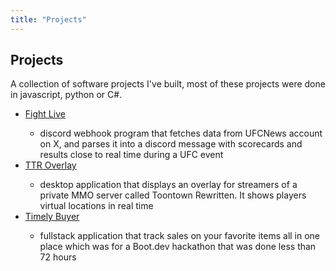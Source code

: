 ```yaml
---
title: "Projects"
---
```


<section class = "routes-layout">
    <div class = "max-w">
        <h2>Projects</h2>
    <p class = "font-description">A collection of software projects I've built, most of these projects were done in javascript, python or C#.  </p>
    <ul class = "list">
        <li ><a href = "https://github.com/safepre/FightLive">Fight Live</a></li>
            <ul class = "sublist list-separator">
                <li class = "description-space"> discord webhook program that fetches data from UFCNews account on X, and parses it into a discord message with scorecards and results close to real time during a UFC event </li>
            </ul>
            <li ><a  href ="https://github.com/safepre/TTR-Overlay" >TTR Overlay</a></li>
            <ul class = "sublist list-separator">
                <li class = "description-space"> desktop application that displays an overlay for streamers of a private MMO server called Toontown Rewritten. It shows players virtual locations in real time  </li>
            </ul>
            <li ><a href = "https://github.com/the-vindex/auto-order">Timely Buyer</a></li>
            <ul class = "sublist list-separator">
                <li class = "description-space">fullstack application that track sales on your favorite items all in one place which was for a Boot.dev hackathon that was done less than 72 hours</li>
            </ul>
    </ul>
    </div>

</section>
